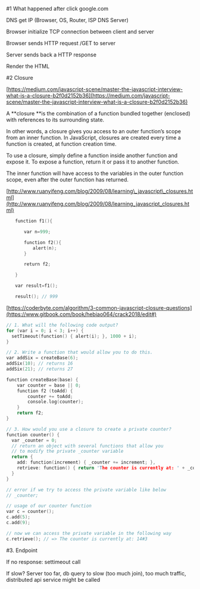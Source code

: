 \#1 What happened after click google.com

DNS get IP \(Browser, OS, Router, ISP DNS Server\)

Browser initialize TCP connection between client and server

Browser sends HTTP request /GET to server

Server sends back a HTTP response

Render the HTML

\#2 Closure

[https://medium.com/javascript-scene/master-the-javascript-interview-what-is-a-closure-b2f0d2152b36](https://medium.com/javascript-scene/master-the-javascript-interview-what-is-a-closure-b2f0d2152b36)

A **closure **is the combination of a function bundled together \(enclosed\) with references to its surrounding state.

In other words, a closure gives you access to an outer function’s scope from an inner function. In JavaScript, closures are created every time a function is created, at function creation time.

To use a closure, simply define a function inside another function and expose it. To expose a function, return it or pass it to another function.

The inner function will have access to the variables in the outer function scope, even after the outer function has returned.

[http://www.ruanyifeng.com/blog/2009/08/learning\_javascript\_closures.html](http://www.ruanyifeng.com/blog/2009/08/learning_javascript_closures.html)

```cpp
　　function f1(){

　　　　var n=999;

　　　　function f2(){
　　　　　　alert(n); 
　　　　}

　　　　return f2;

　　}

　　var result=f1();

　　result(); // 999
```

[https://coderbyte.com/algorithm/3-common-javascript-closure-questions](https://www.gitbook.com/book/hebiao064/crack2018/edit#)

```cpp
// 1. What will the following code output?
for (var i = 0; i < 3; i++) {
  setTimeout(function() { alert(i); }, 1000 + i);
}

// 2. Write a function that would allow you to do this.
var addSix = createBase(6);
addSix(10); // returns 16
addSix(21); // returns 27

function createBase(base) {
    var counter = base || 0;
    function f2 (toAdd) {
        counter += toAdd;
        console.log(counter);
    }
    return f2;
}

// 3. How would you use a closure to create a private counter?
function counter() {
  var _counter = 0;
  // return an object with several functions that allow you
  // to modify the private _counter variable
  return {
    add: function(increment) { _counter += increment; },
    retrieve: function() { return 'The counter is currently at: ' + _counter; }
  }
}

// error if we try to access the private variable like below
// _counter;

// usage of our counter function
var c = counter();
c.add(5); 
c.add(9); 

// now we can access the private variable in the following way
c.retrieve(); // => The counter is currently at: 14#3
```

\#3. Endpoint

If no response: settimeout call

If slow?  Server too far, db query to slow \(too much join\), too much traffic,  distributed api service might be called

